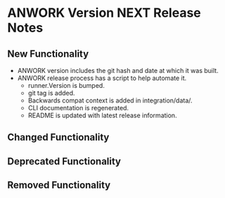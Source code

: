 # ANWORK Version NEXT Release Notes

## New Functionality
- ANWORK version includes the git hash and date at which it was built.
- ANWORK release process has a script to help automate it.
  - runner.Version is bumped.
  - git tag is added.
  - Backwards compat context is added in integration/data/.
  - CLI documentation is regenerated.
  - README is updated with latest release information.

## Changed Functionality

## Deprecated Functionality

## Removed Functionality

